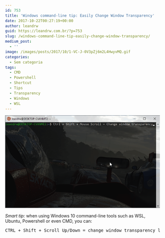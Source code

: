 ```yaml
---
id: 753
title: 'Windows command-line tip: Easily Change Window Transparency'
date: 2017-10-22T00:27:19+00:00
author: leandrw
guid: https://leandrw.com.br/?p=753
slug: /windows-command-line-tip-easily-change-window-transparency/
medium_post:
  - ''
image: /images/posts/2017/10/1-VC-J-0V3pZj6m2L4HwyvMQ.gif
categories:
  - Sem categoria
tags:
  - CMD
  - Powershell
  - Shortcut
  - Tips
  - Transparency
  - Windows
  - WSL
---
```


![Windows Terminal going transparent](../images/posts/2017/10/1-VC-J-0V3pZj6m2L4HwyvMQ.gif)

_Smart tip:_ when using Windows 10 command-line tools such as WSL, Ubuntu, Powershell or even CMD, you can:

<pre>CTRL + Shift + Scroll Up/Down = change window transparency level</pre>
